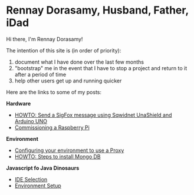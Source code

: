 
# Rennay Dorasamy, Husband, Father, iDad

Hi there, I'm Rennay Dorasamy!

The intention of this site is (in order of priority):
1. document what I have done over the last few months
2. "bootstrap" me in the event that I have to stop a project and return to it after a period of time
3. help other users get up and running quicker

Here are the links to some of my posts:

**Hardware**
- [HOWTO: Send a SigFox message using Sqwidnet UnaShield and Arduino UNO](/hw/sigfox/2018-04-27-arduino-sqwidnet.md)
- [Commissioning a Raspberry Pi](hw/raspberrpi/2018-04-27-raspberrypi-commission.md)

**Environment**
- [Configuring your environment to use a Proxy](/env/2018-04-27-proxy.md)
- [HOWTO: Steps to install Mongo DB](/env/2018-04-27-mongodb-install.md)

**Javascript fo Java Dinosaurs**
- [IDE Selection](/javascript/2018-04-28-ide-selection.md)
- [Environment Setup](/javascript/2018-04-28-env-setup.md)